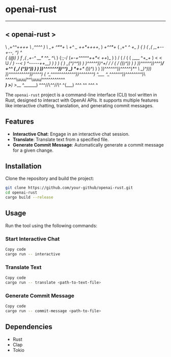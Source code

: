 # openai-rust

 _____________ 
< openai-rust >
 ------------- 
  \                                  ,+*^^*+___+++_
   \                           ,*^^^^              )
    \                       _+*                     ^**+_
     \                    +^       _ _++*+_+++_,         )
              _+^^*+_    (     ,+*^ ^          \+_        )
             {       )  (    ,(    ,_+--+--,      ^)      ^\
            { (@)    } f   ,(  ,+-^ __*_*_  ^^\_   ^\       )
           {:;-/    (_+*-+^^^^^+*+*<_ _++_)_    )    )      /
          ( /  (    (        ,___    ^*+_+* )   <    <      \
           U _/     )    *--<  ) ^\-----++__)   )    )       )
            (      )  _(^)^^))  )  )\^^^^^))^*+/    /       /
          (      /  (_))_^)) )  )  ))^^^^^))^^^)__/     +^^
         (     ,/    (^))^))  )  ) ))^^^^^^^))^^)       _)
          *+__+*       (_))^)  ) ) ))^^^^^^))^^^^^)____*^
          \             \_)^)_)) ))^^^^^^^^^^))^^^^)
           (_             ^\__^^^^^^^^^^^^))^^^^^^^)
             ^\___            ^\__^^^^^^))^^^^^^^^)\\
                  ^^^^^\uuu/^^\uuu/^^^^\^\^\^\^\^\^\^\
                     ___) >____) >___   ^\_\_\_\_\_\_\)
                    ^^^//\\_^^//\\_^       ^(\_\_\_\)
                      ^^^ ^^ ^^^ ^

The `openai-rust` project is a command-line interface (CLI) tool written in Rust, designed to interact with OpenAI APIs. It supports multiple features like interactive chatting, translation, and generating commit messages.

## Features

- **Interactive Chat**: Engage in an interactive chat session.
- **Translate**: Translate text from a specified file.
- **Generate Commit Message**: Automatically generate a commit message for a given change.

## Installation

Clone the repository and build the project:

```bash
git clone https://github.com/your-github/openai-rust.git
cd openai-rust
cargo build --release
```

## Usage

Run the tool using the following commands:

### Start Interactive Chat

```bash
Copy code
cargo run -- interactive
```

### Translate Text
```bash
Copy code
cargo run -- translate <path-to-text-file>
```

### Generate Commit Message
```bash
Copy code
cargo run -- commit-message <path-to-file>
```

## Dependencies

- Rust
- Clap
- Tokio
